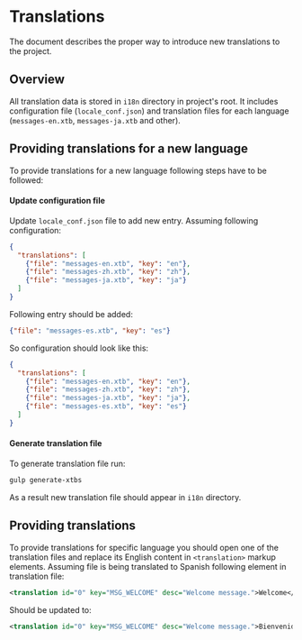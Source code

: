# Translations

The document describes the proper way to introduce new translations to the project.

## Overview

All translation data is stored in `i18n` directory in project's root. It includes configuration file
(`locale_conf.json`) and translation files for each language (`messages-en.xtb`, `messages-ja.xtb` and other).

## Providing translations for a new language

To provide translations for a new language following steps have to be followed:

#### Update configuration file

Update `locale_conf.json` file to add new entry. Assuming following configuration:

```json
{
  "translations": [
    {"file": "messages-en.xtb", "key": "en"},
    {"file": "messages-zh.xtb", "key": "zh"},
    {"file": "messages-ja.xtb", "key": "ja"}
  ]
}
```

Following entry should be added:


```json
{"file": "messages-es.xtb", "key": "es"}
```

So configuration should look like this:

```json
{
  "translations": [
    {"file": "messages-en.xtb", "key": "en"},
    {"file": "messages-zh.xtb", "key": "zh"},
    {"file": "messages-ja.xtb", "key": "ja"},
    {"file": "messages-es.xtb", "key": "es"}
  ]
}
```

#### Generate translation file

To generate translation file run:

```sh
gulp generate-xtbs
```

As a result new translation file should appear in `i18n` directory.

## Providing translations

To provide translations for specific language you should open one of the translation files and replace its English
content in `<translation>` markup elements. Assuming file is being translated to Spanish following element in
translation file:

```xml
<translation id="0" key="MSG_WELCOME" desc="Welcome message.">Welcome</translation>
```

Should be updated to:

```xml
<translation id="0" key="MSG_WELCOME" desc="Welcome message.">Bienvenido</translation>
```